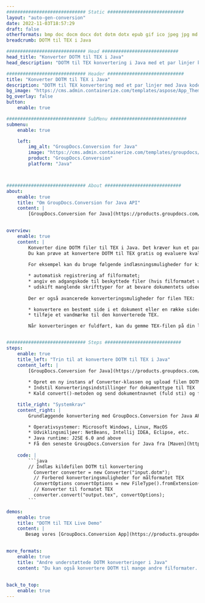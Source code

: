 ```yaml
---
############################# Static ############################
layout: "auto-gen-conversion"
date: 2022-11-03T18:57:29
draft: false
otherformats: bmp doc docm docx dot dotm dotx epub gif ico jpeg jpg md odt ott pdf png psd rtf tex tif tiff txt xps
breadcrumb: DOTM til TEX i Java

############################# Head ############################
head_title: "Konverter DOTM til TEX i Java"
head_description: "DOTM til TEX konvertering i Java med et par linjer kode. Konverter over 160 filformater ved hjælp af GroupDocs dokumentkonverterings-API for Java"

############################# Header ############################
title: "Konverter DOTM til TEX i Java"
description: "DOTM til TEX konvertering med et par linjer med Java kode"
bg_image: "https://cms.admin.containerize.com/templates/aspose/App_Themes/V3/images/bg/header1.png"
bg_overlay: false
button:
    enable: true

############################# SubMenu ############################
submenu:
    enable: true

    left:
        img_alt: "GroupDocs.Conversion for Java"
        image: "https://cms.admin.containerize.com/templates/groupdocs/images/product-logos/90x90-noborder/groupdocs-conversion-java.png"
        product: "GroupDocs.Conversion"
        platform: "Java"



############################# About ############################
about:
    enable: true
    title: "Om GroupDocs.Conversion for Java API"
    content: |
        [GroupDocs.Conversion for Java](https://products.groupdocs.com/conversion/java/) er en avanceret filformatkonverterings-API til konvertering mellem populære billed- og dokumentformater såsom Microsoft Office, OpenDocument, PDF, HTML, e-mail, CAD. og meget mere med blot et par linjer kode. Den native API registrerer automatisk formaterne af de originale dokumenter og tilbyder mange muligheder for at tilpasse de konverterede dokumenter. Sammen med funktionen til at udtrække information fra et dokument, understøtter den også caching af konverteringsresultaterne til den lokale disk som standard. Enhver form for cachelagring kan dog understøttes ved at implementere de passende grænseflader - Amazon S3, Dropbox, Google Drive, Windows Azure, Reddis eller andre.
    

overview:
    enable: true
    content: |
        Konverter dine DOTM filer til TEX i Java. Det kræver kun et par linjer med Java kode på enhver platform efter eget valg, såsom Windows, Linux, macOS.
        Du kan prøve at konvertere DOTM til TEX gratis og evaluere kvaliteten af ​​konverteringsresultaterne. Sammen med simple filkonverteringsscripts kan du prøve mere sofistikerede muligheder for at indlæse DOTM-kildefilen og gemme TEX-outputtet. 
        
        For eksempel kan du bruge følgende indlæsningsmuligheder for kilden DOTM:

        * automatisk registrering af filformatet;
        * angiv en adgangskode til beskyttede filer (hvis filformatet understøtter det);
        * udskift manglende skrifttyper for at bevare dokumentets udseende.
        
        Der er også avancerede konverteringsmuligheder for filen TEX:

        * konvertere en bestemt side i et dokument eller en række sider;
        * tilføje et vandmærke til den konverterede TEX.

        Når konverteringen er fuldført, kan du gemme TEX-filen på din lokale filsti eller på et tredjepartslager såsom FTP, Amazon S3, Google Drive, Dropbox osv. Bemærk venligst - for at konvertere DOTM til TEX, behøver du ikke installere yderligere software, såsom MS Office, Open Office, Adobe Acrobat Reader osv.


############################# Steps ############################
steps:
    enable: true
    title_left: "Trin til at konvertere DOTM til TEX i Java"
    content_left: |
        [GroupDocs.Conversion for Java](https://products.groupdocs.com/conversion/java/) giver udviklere mulighed for nemt at konvertere DOTM fil til TEX med et par linjer kode.
        
        * Opret en ny instans af Converter-klassen og upload filen DOTM med den fulde sti
        * Indstil Konverteringsindstillinger for dokumenttype til TEX
        * Kald convert()-metoden og send dokumentnavnet (fuld sti) og formatet (TEX) som en parameter

    title_right: "Systemkrav"
    content_right: |
        Grundlæggende konvertering med GroupDocs.Conversion for Java API kan udføres med blot et par linjer kode. Vores API'er understøttes på alle større platforme og operativsystemer. Før du udfører koden nedenfor, skal du sørge for, at du har følgende forudsætninger installeret på dit system.

        * Operativsystemer: Microsoft Windows, Linux, MacOS
        * Udviklingsmiljøer: NetBeans, Intellij IDEA, Eclipse, etc.
        * Java runtime: J2SE 6.0 and above
        * Få den seneste GroupDocs.Conversion for Java fra [Maven](https://repository.groupdocs.com/webapp/#/artifacts/browse/tree/General/repo/com/groupdocs/groupdocs-conversion)
         
    code: |
        ```java    
        // Indlæs kildefilen DOTM til konvertering
          Converter converter = new Converter("input.dotm");
          // Forbered konverteringsmuligheder for målformatet TEX
          ConvertOptions convertOptions = new FileType().fromExtension("tex").getConvertOptions();
          // Konverter til formatet TEX
          converter.convert("output.tex", convertOptions);
        ```

demos:
    enable: true
    title: "DOTM til TEX Live Demo"
    content: |
       Besøg vores [GroupDocs.Conversion App](https://products.groupdocs.app/conversion/family) websted, og prøv DOTM til TEX konvertering nu. Den gratis demo har følgende fordele
          

more_formats:
    enable: true
    title: "Andre understøttede DOTM konverteringer i Java"
    content: "Du kan også konvertere DOTM til mange andre filformater. Se venligst listen nedenfor."
       
       
back_to_top:
    enable: true
---
```

